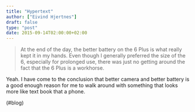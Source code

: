 ```yaml
---
title: "Hypertext"
author: ["Eivind Hjertnes"]
draft: false
type: "post"
date: 2015-09-14T02:00:00+02:00
---
```


> At the end of the day, the better battery on the 6 Plus is what really
> kept it in my hands. Even though I generally preferred the size of the
> 6, especially for prolonged use, there was just no getting around the
> fact that the 6 Plus is a workhorse.

Yeah. I have come to the conclusion that better camera and better
battery is a good enough reason for me to walk around with something
that looks more like text book that a phone.

(#blog)

